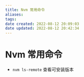 ```yaml
---
title: Nvm 常用命令
aliases: 
tags: 
date created: 2022-08-12 20:09:03
date updated: 2022-08-12 20:42:34
---
```


# Nvm 常用命令

- `nvm ls-remote` 查看可安装版本
